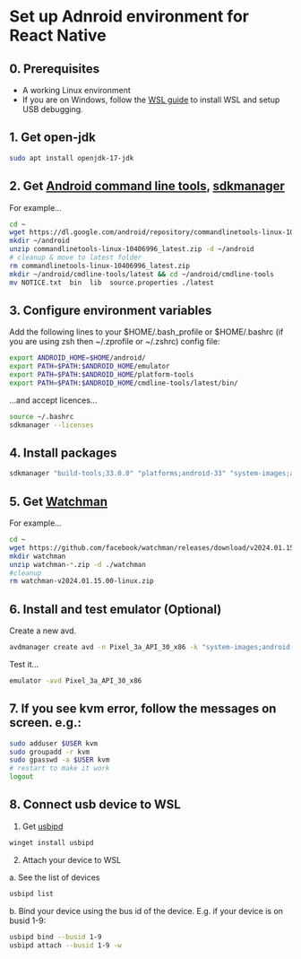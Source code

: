 # Set up Adnroid environment for React Native

## 0. Prerequisites

* A working Linux environment
* If you are on Windows, follow the [WSL guide](./wsl.md) to install WSL and setup USB debugging. 

## 1. Get open-jdk

```bash
sudo apt install openjdk-17-jdk
```

## 2. Get [Android command line tools](https://developer.android.com/tools#tools-sdk), [sdkmanager](https://developer.android.com/tools/sdkmanager)

For example...

```bash
cd ~
wget https://dl.google.com/android/repository/commandlinetools-linux-10406996_latest.zip
mkdir ~/android
unzip commandlinetools-linux-10406996_latest.zip -d ~/android
# cleanup & move to latest folder
rm commandlinetools-linux-10406996_latest.zip
mkdir ~/android/cmdline-tools/latest && cd ~/android/cmdline-tools
mv NOTICE.txt  bin  lib  source.properties ./latest
```


## 3. Configure environment variables

Add the following lines to your $HOME/.bash_profile or $HOME/.bashrc (if you are using zsh then ~/.zprofile or ~/.zshrc) config file: 

```bash
export ANDROID_HOME=$HOME/android/
export PATH=$PATH:$ANDROID_HOME/emulator
export PATH=$PATH:$ANDROID_HOME/platform-tools
export PATH=$PATH:$ANDROID_HOME/cmdline-tools/latest/bin/
```
...and accept licences...

```bash
source ~/.bashrc
sdkmanager --licenses
```

## 4. Install packages

```bash
sdkmanager "build-tools;33.0.0" "platforms;android-33" "system-images;android-33;default;x86_64" "platform-tools"
```


## 5. Get [Watchman](https://facebook.github.io/watchman/docs/install#ubuntu-prebuilt-debs)

For example...

```bash
cd ~
wget https://github.com/facebook/watchman/releases/download/v2024.01.15.00/watchman-v2024.01.15.00-linux.zip
mkdir watchman
unzip watchman-*.zip -d ./watchman
#cleanup
rm watchman-v2024.01.15.00-linux.zip
```

## 6. Install and test emulator (Optional)

Create a new avd.

```bash
avdmanager create avd -n Pixel_3a_API_30_x86 -k "system-images;android-33;default;x86_64" -d "pixel_3a
```

Test it...

```bash
emulator -avd Pixel_3a_API_30_x86
```

## 7. If you see kvm error, follow the messages on screen. e.g.:

```bash
sudo adduser $USER kvm
sudo groupadd -r kvm
sudo gpasswd -a $USER kvm
# restart to make it work
logout
```
## 8. Connect usb device to WSL

1. Get [usbipd](https://github.com/dorssel/usbipd-win)

```bash
winget install usbipd
```
2. Attach your device to WSL

a. See the list of devices

```bash
usbipd list
```

b. Bind your device using the bus id of the device. E.g. if your device is on busid 1-9:

```bash
usbipd bind --busid 1-9
usbipd attach --busid 1-9 -w
```